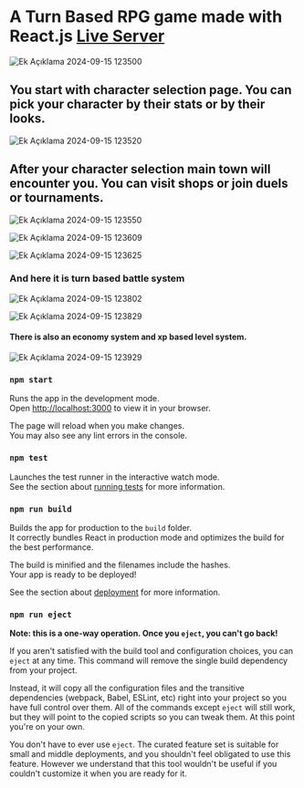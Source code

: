 # A Turn Based RPG game made with React.js [Live Server]([https://pages.github.com/](https://pokobolandduel.netlify.app/))

![Ek Açıklama 2024-09-15 123500](https://github.com/user-attachments/assets/92798848-f756-4ced-98d7-cef3799e1685)

## You start with character selection page. You can pick your character by their stats or by their looks.

![Ek Açıklama 2024-09-15 123520](https://github.com/user-attachments/assets/4467c3fe-d46b-4e61-86eb-95a8d82d651f)

## After your character selection main town will encounter you. You can visit shops or join duels or tournaments.

![Ek Açıklama 2024-09-15 123550](https://github.com/user-attachments/assets/c90942b2-079a-441d-99ea-9693404c6954)

![Ek Açıklama 2024-09-15 123609](https://github.com/user-attachments/assets/5c525e3b-bfcd-4478-ab19-e4987d3c7705)

![Ek Açıklama 2024-09-15 123625](https://github.com/user-attachments/assets/5bdbaa4e-e434-475b-9211-90c2bfc2f71b)

### And here it is turn based battle system

![Ek Açıklama 2024-09-15 123802](https://github.com/user-attachments/assets/6e08bd48-a48e-4946-8382-d36924017ac3)

![Ek Açıklama 2024-09-15 123829](https://github.com/user-attachments/assets/3b96cfe8-c11c-4bb6-bcd2-1c110f335030)

#### There is also an economy system and xp based level system.

![Ek Açıklama 2024-09-15 123929](https://github.com/user-attachments/assets/0f6f78cb-ac43-4d5e-9187-b1d958356780)

### `npm start`

Runs the app in the development mode.\
Open [http://localhost:3000](http://localhost:3000) to view it in your browser.

The page will reload when you make changes.\
You may also see any lint errors in the console.

### `npm test`

Launches the test runner in the interactive watch mode.\
See the section about [running tests](https://facebook.github.io/create-react-app/docs/running-tests) for more information.

### `npm run build`

Builds the app for production to the `build` folder.\
It correctly bundles React in production mode and optimizes the build for the best performance.

The build is minified and the filenames include the hashes.\
Your app is ready to be deployed!

See the section about [deployment](https://facebook.github.io/create-react-app/docs/deployment) for more information.

### `npm run eject`

**Note: this is a one-way operation. Once you `eject`, you can't go back!**

If you aren't satisfied with the build tool and configuration choices, you can `eject` at any time. This command will remove the single build dependency from your project.

Instead, it will copy all the configuration files and the transitive dependencies (webpack, Babel, ESLint, etc) right into your project so you have full control over them. All of the commands except `eject` will still work, but they will point to the copied scripts so you can tweak them. At this point you're on your own.

You don't have to ever use `eject`. The curated feature set is suitable for small and middle deployments, and you shouldn't feel obligated to use this feature. However we understand that this tool wouldn't be useful if you couldn't customize it when you are ready for it.
